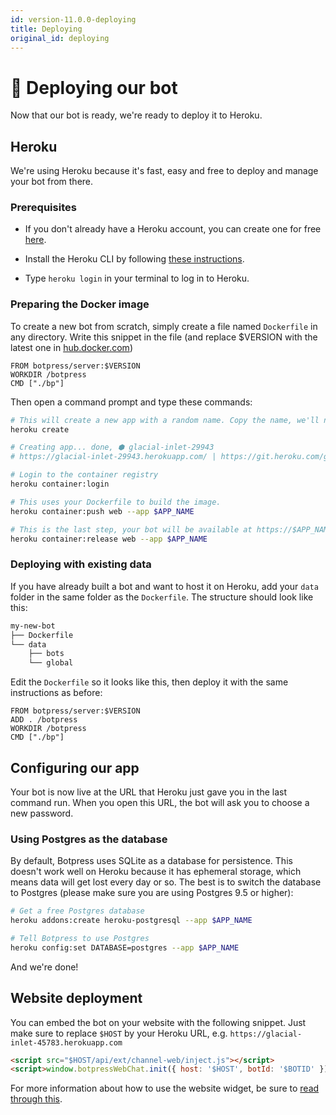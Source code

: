 ```yaml
---
id: version-11.0.0-deploying
title: Deploying
original_id: deploying
---
```


# 🚀 Deploying our bot

Now that our bot is ready, we're ready to deploy it to Heroku.

## Heroku

We're using Heroku because it's fast, easy and free to deploy and manage your bot from there.

### Prerequisites

- If you don't already have a Heroku account, you can create one for free [here](https://signup.heroku.com).

- Install the Heroku CLI by following [these instructions](https://devcenter.heroku.com/articles/heroku-cli).

- Type `heroku login` in your terminal to log in to Heroku.

### Preparing the Docker image

To create a new bot from scratch, simply create a file named `Dockerfile` in any directory. Write this snippet in the file (and replace $VERSION with the latest one in [hub.docker.com](https://hub.docker.com/r/botpress/server/tags/))

```docker
FROM botpress/server:$VERSION
WORKDIR /botpress
CMD ["./bp"]
```

Then open a command prompt and type these commands:

```bash
# This will create a new app with a random name. Copy the name, we'll need it later
heroku create

# Creating app... done, ⬢ glacial-inlet-29943
# https://glacial-inlet-29943.herokuapp.com/ | https://git.heroku.com/glacial-inlet-29943.git
```

```bash
# Login to the container registry
heroku container:login

# This uses your Dockerfile to build the image.
heroku container:push web --app $APP_NAME

# This is the last step, your bot will be available at https://$APP_NAME.herokuapp.com/
heroku container:release web --app $APP_NAME
```

### Deploying with existing data

If you have already built a bot and want to host it on Heroku, add your `data` folder in the same folder as the `Dockerfile`. The structure should look like this:

```bash
my-new-bot
├── Dockerfile
└── data
    ├── bots
    └── global
```

Edit the `Dockerfile` so it looks like this, then deploy it with the same instructions as before:

```docker
FROM botpress/server:$VERSION
ADD . /botpress
WORKDIR /botpress
CMD ["./bp"]
```

## Configuring our app

Your bot is now live at the URL that Heroku just gave you in the last command run. When you open this URL, the bot will ask you to choose a new password.

### Using Postgres as the database

By default, Botpress uses SQLite as a database for persistence. This doesn't work well on Heroku because it has ephemeral storage, which means data will get lost every day or so. The best is to switch the database to Postgres (please make sure you are using Postgres 9.5 or higher):

```bash
# Get a free Postgres database
heroku addons:create heroku-postgresql --app $APP_NAME

# Tell Botpress to use Postgres
heroku config:set DATABASE=postgres --app $APP_NAME
```

And we're done!

## Website deployment

You can embed the bot on your website with the following snippet. Just make sure to replace `$HOST` by your Heroku URL, e.g. `https://glacial-inlet-45783.herokuapp.com`

```html
<script src="$HOST/api/ext/channel-web/inject.js"></script>
<script>window.botpressWebChat.init({ host: '$HOST', botId: '$BOTID' })</script>
```

For more information about how to use the website widget, be sure to [read through this](https://github.com/botpress/botpress/tree/master/modules/channel-web).
